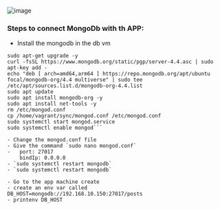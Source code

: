 ![image](https://user-images.githubusercontent.com/97250268/199527934-c0b34f07-d79e-43ff-b75b-e2d2a445c53f.png)

### Steps to connect MongoDb  with th APP:

- Install the mongodb in the db vm
```sudo apt-get update
sudo apt-get upgrade -y
curl -fsSL https://www.mongodb.org/static/pgp/server-4.4.asc | sudo apt-key add -
echo "deb [ arch=amd64,arm64 ] https://repo.mongodb.org/apt/ubuntu focal/mongodb-org/4.4 multiverse" | sudo tee /etc/apt/sources.list.d/mongodb-org-4.4.list
sudo apt update
sudo apt install mongodb-org -y
sudo apt install net-tools -y
rm /etc/mongod.conf
cp /home/vagrant/sync/mongod.conf /etc/mongod.conf
sudo systemctl start mongod.service
sudo systemctl enable mongod```

- Change the mongod.conf file
- Give the command `sudo nano mongod.conf`
-   port: 27017
    bindIp: 0.0.0.0
- `sudo systemctl restart mongodb`
- `sudo systemctl restart mongodb`

- Go to the app machine create 
- create an env var called DB_HOST=mongodb://192.168.10.150:27017/posts
- printenv DB_HOST
